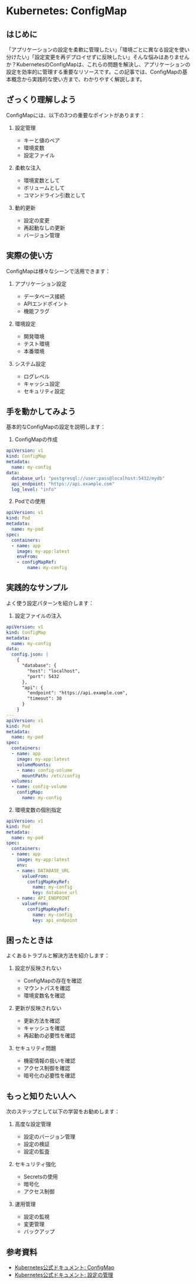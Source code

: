 # Kubernetes: ConfigMap

## はじめに
「アプリケーションの設定を柔軟に管理したい」「環境ごとに異なる設定を使い分けたい」「設定変更を再デプロイせずに反映したい」そんな悩みはありませんか？KubernetesのConfigMapは、これらの問題を解決し、アプリケーションの設定を効率的に管理する重要なリソースです。この記事では、ConfigMapの基本概念から実践的な使い方まで、わかりやすく解説します。

## ざっくり理解しよう
ConfigMapには、以下の3つの重要なポイントがあります：

1. 設定管理
   - キーと値のペア
   - 環境変数
   - 設定ファイル

2. 柔軟な注入
   - 環境変数として
   - ボリュームとして
   - コマンドライン引数として

3. 動的更新
   - 設定の変更
   - 再起動なしの更新
   - バージョン管理

## 実際の使い方
ConfigMapは様々なシーンで活用できます：

1. アプリケーション設定
   - データベース接続
   - APIエンドポイント
   - 機能フラグ

2. 環境設定
   - 開発環境
   - テスト環境
   - 本番環境

3. システム設定
   - ログレベル
   - キャッシュ設定
   - セキュリティ設定

## 手を動かしてみよう
基本的なConfigMapの設定を説明します：

1. ConfigMapの作成
```yaml
apiVersion: v1
kind: ConfigMap
metadata:
  name: my-config
data:
  database_url: "postgresql://user:pass@localhost:5432/mydb"
  api_endpoint: "https://api.example.com"
  log_level: "info"
```

2. Podでの使用
```yaml
apiVersion: v1
kind: Pod
metadata:
  name: my-pod
spec:
  containers:
  - name: app
    image: my-app:latest
    envFrom:
    - configMapRef:
        name: my-config
```

## 実践的なサンプル
よく使う設定パターンを紹介します：

1. 設定ファイルの注入
```yaml
apiVersion: v1
kind: ConfigMap
metadata:
  name: my-config
data:
  config.json: |
    {
      "database": {
        "host": "localhost",
        "port": 5432
      },
      "api": {
        "endpoint": "https://api.example.com",
        "timeout": 30
      }
    }
---
apiVersion: v1
kind: Pod
metadata:
  name: my-pod
spec:
  containers:
  - name: app
    image: my-app:latest
    volumeMounts:
    - name: config-volume
      mountPath: /etc/config
  volumes:
  - name: config-volume
    configMap:
      name: my-config
```

2. 環境変数の個別指定
```yaml
apiVersion: v1
kind: Pod
metadata:
  name: my-pod
spec:
  containers:
  - name: app
    image: my-app:latest
    env:
    - name: DATABASE_URL
      valueFrom:
        configMapKeyRef:
          name: my-config
          key: database_url
    - name: API_ENDPOINT
      valueFrom:
        configMapKeyRef:
          name: my-config
          key: api_endpoint
```

## 困ったときは
よくあるトラブルと解決方法を紹介します：

1. 設定が反映されない
   - ConfigMapの存在を確認
   - マウントパスを確認
   - 環境変数名を確認

2. 更新が反映されない
   - 更新方法を確認
   - キャッシュを確認
   - 再起動の必要性を確認

3. セキュリティ問題
   - 機密情報の扱いを確認
   - アクセス制御を確認
   - 暗号化の必要性を確認

## もっと知りたい人へ
次のステップとして以下の学習をお勧めします：

1. 高度な設定管理
   - 設定のバージョン管理
   - 設定の検証
   - 設定の監査

2. セキュリティ強化
   - Secretsの使用
   - 暗号化
   - アクセス制御

3. 運用管理
   - 設定の監視
   - 変更管理
   - バックアップ

## 参考資料
- [Kubernetes公式ドキュメント: ConfigMap](https://kubernetes.io/docs/concepts/configuration/configmap/)
- [Kubernetes公式ドキュメント: 設定の管理](https://kubernetes.io/docs/tasks/configure-pod-container/configure-pod-configmap/)
